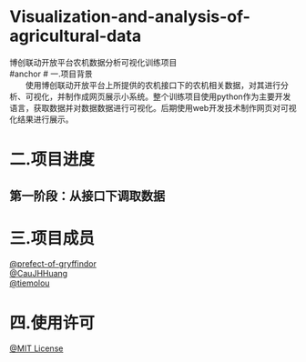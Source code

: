 # Visualization-and-analysis-of-agricultural-data
博创联动开放平台农机数据分析可视化训练项目  
#anchor
 <a name="anchor"></a> # 一.项目背景  
&emsp;&emsp;使用博创联动开放平台上所提供的农机接口下的农机相关数据，对其进行分析、可视化，并制作成网页展示小系统。整个训练项目使用python作为主要开发语言，获取数据并对数据数据进行可视化。后期使用web开发技术制作网页对可视化结果进行展示。  
# 二.项目进度  
## 第一阶段：从接口下调取数据  
# 三.项目成员  
[@prefect-of-gryffindor](https://github.com/prefect-of-gryffindor)  
[@CauJHHuang](https://github.com/HJH97214)  
[@tiemolou](https://github.com/tiemolou)  
# 四.使用许可  
[@MIT License](https://github.com/prefect-of-gryffindor/Visualization-of-agricultural-data/blob/master/LICENSE)
